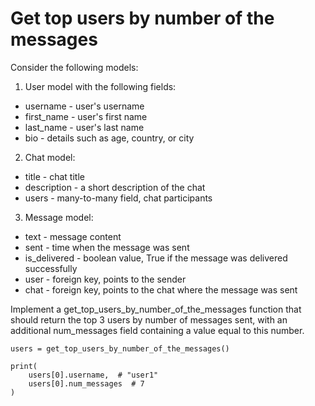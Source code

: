 # Get top users by number of the messages

Consider the following models:

1. User model with the following fields:

- username - user's username
- first_name - user's first name
- last_name - user's last name
- bio - details such as age, country, or city

2. Chat model:

- title - chat title
- description - a short description of the chat
- users - many-to-many field, chat participants

3. Message model:

- text - message content
- sent - time when the message was sent
- is_delivered - boolean value, True if the message was delivered successfully
- user - foreign key, points to the sender
- chat - foreign key, points to the chat where the message was sent

Implement a get_top_users_by_number_of_the_messages function that should return the top 3 users by number of messages sent, with an additional num_messages field containing a value equal to this number.

    users = get_top_users_by_number_of_the_messages()
    
    print(
        users[0].username,  # "user1"
        users[0].num_messages  # 7
    )
